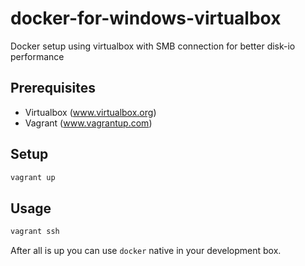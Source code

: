 # docker-for-windows-virtualbox
Docker setup using virtualbox with SMB connection for better disk-io performance

## Prerequisites

* Virtualbox (www.virtualbox.org)
* Vagrant (www.vagrantup.com)

## Setup

```sh
vagrant up
```

## Usage

```sh
vagrant ssh
```

After all is up you can use `docker` native in your development box. 